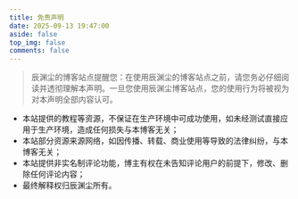 ```yaml
---
title: 免责声明
date: 2025-09-13 19:47:00
aside: false
top_img: false
comments: false
---
```


> 辰渊尘的博客站点提醒您：在使用辰渊尘的博客站点之前，请您务必仔细阅读并透彻理解本声明。一旦您使用辰渊尘博客站点，您的使用行为将被视为对本声明全部内容认可。

- 本站提供的教程等资源，不保证在生产环境中可成功使用，如未经测试直接应用于生产环境，造成任何损失与本博客无关；
- 本站部分资源来源网络，如因传播、转载、商业使用等导致的法律纠纷，与本博客无关；
- 本站提供非实名制评论功能，博主有权在未告知评论用户的前提下，修改、删除任何评论内容；
- 最终解释权归辰渊尘所有。